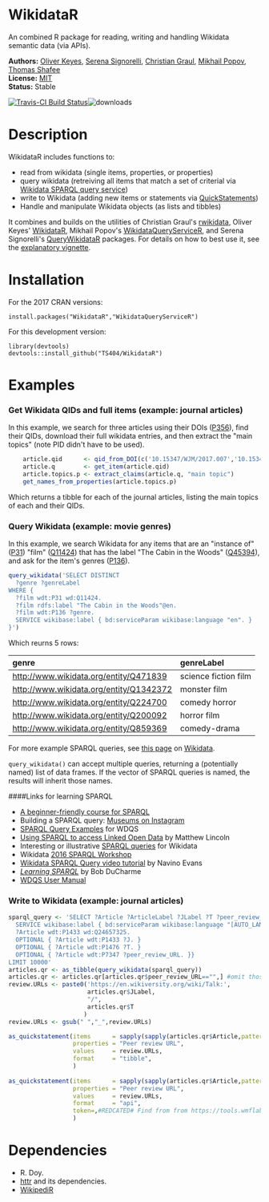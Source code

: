 WikidataR
=========

An combined R package for reading, writing and handling Wikidata semantic data (via APIs).

__Authors:__ [Oliver Keyes](https://github.com/Ironholds), [Serena Signorelli](https://github.com/serenasignorelli), [Christian Graul](https://github.com/chgrl), [Mikhail Popov](https://github.com/bearloga), [Thomas Shafee](https://github.com/TS404)<br/> 
__License:__ [MIT](http://opensource.org/licenses/MIT)<br/>
__Status:__ Stable

[![Travis-CI Build Status](https://travis-ci.org/Ironholds/WikidataR.svg?branch=master)](https://travis-ci.org/Ironholds/WikidataR)![downloads](http://cranlogs.r-pkg.org/badges/grand-total/WikidataR)

Description
======
WikidataR includes functions to:
- read from wikidata (single items, properties, or properties)
- query wikidata (retreiving all items that match a set of criterial via [Wikidata SPARQL query service](https://query.wikidata.org))
- write to Wikidata (adding new items or statements via [QuickStatements](https://tools.wmflabs.org/quickstatements)) 
- Handle and manipulate Wikidata objects (as lists and tibbles)

It combines and builds on the utilities of Christian Graul's
[rwikidata](https://github.com/chgrl/rwikidata), Oliver Keyes' [WikidataR](https://github.com/Ironholds/WikidataR), Mikhail Popov's [WikidataQueryServiceR](https://github.com/bearloga/WikidataQueryServiceR), and Serena Signorelli's [QueryWikidataR](https://github.com/serenasignorelli/QueryWikidataR) packages. For details on how to best use it, see the [explanatory
vignette](https://CRAN.R-project.org/package=WikidataR/vignettes/Introduction.html).

Installation
======

For the 2017 CRAN versions:

    install.packages("WikidataR","WikidataQueryServiceR")
    
For this development version:

    library(devtools)
    devtools::install_github("TS404/WikidataR")

Examples
======
### Get Wikidata QIDs and full items (example: journal articles)
In this example, we search for three articles using their DOIs ([P356](https://www.wikidata.org/wiki/Property:P356)), find their QIDs,  download their full wikidata entries, and then extract the "main topics" (note PID didn't have to be used).

``` r
    article.qid      <- qid_from_DOI(c('10.15347/WJM/2017.007','10.15347/WJM/2019.001','10.15347/WJM/2019.007'))
    article.q        <- get_item(article.qid)
    article.topics.p <- extract_claims(article.q, "main topic")
    get_names_from_properties(article.topics.p)
```
Which returns a tibble for each of the journal articles, listing the main topics of each and their QIDs.

### Query Wikidata (example: movie genres)

In this example, we search Wikidata for any items that are an "instance of" ([P31](https://www.wikidata.org/wiki/Property:P31)) "film" ([Q11424](https://www.wikidata.org/wiki/Q11424)) that has the label "The Cabin in the Woods" ([Q45394](https://www.wikidata.org/wiki/Q45394)), and ask for the item's genres ([P136](https://www.wikidata.org/wiki/Property:P136)).

``` r
query_wikidata('SELECT DISTINCT
  ?genre ?genreLabel
WHERE {
  ?film wdt:P31 wd:Q11424.
  ?film rdfs:label "The Cabin in the Woods"@en.
  ?film wdt:P136 ?genre.
  SERVICE wikibase:label { bd:serviceParam wikibase:language "en". }
}')
```
Which reurns 5 rows:

| genre                                     | genreLabel           |
|:------------------------------------------|:---------------------|
| <http://www.wikidata.org/entity/Q471839>  | science fiction film |
| <http://www.wikidata.org/entity/Q1342372> | monster film         |
| <http://www.wikidata.org/entity/Q224700>  | comedy horror        |
| <http://www.wikidata.org/entity/Q200092>  | horror film          |
| <http://www.wikidata.org/entity/Q859369>  | comedy-drama         |

For more example SPARQL queries, see [this page](https://www.wikidata.org/wiki/Wikidata:SPARQL_query_service/queries/examples) on [Wikidata](https://www.wikidata.org/wiki/Wikidata:Main_Page).

`query_wikidata()` can accept multiple queries, returning a (potentially named) list of data frames. If the vector of SPARQL queries is named, the results will inherit those names.

####Links for learning SPARQL

-   [A beginner-friendly course for SPARQL](https://www.wikidata.org/wiki/Wikidata:A_beginner-friendly_course_for_SPARQL)
-   Building a SPARQL query: [Museums on Instagram](https://www.wikidata.org/wiki/Help:SPARQL/Building_a_query/Museums_on_Instagram)
-   [SPARQL Query Examples](https://www.wikidata.org/wiki/Wikidata:SPARQL_query_service/queries/examples) for WDQS
-   [Using SPARQL to access Linked Open Data](http://programminghistorian.org/lessons/graph-databases-and-SPARQL) by Matthew Lincoln
-   Interesting or illustrative [SPARQL queries](https://www.wikidata.org/wiki/Wikidata:SPARQL_query_service/queries) for Wikidata
-   Wikidata [2016 SPARQL Workshop](https://www.wikidata.org/wiki/Wikidata:SPARQL_query_service/2016_SPARQL_Workshop)
-   [Wikidata SPARQL Query video tutorial](https://www.youtube.com/watch?v=1jHoUkj_mKw) by Navino Evans
-   *[Learning SPARQL](http://www.learningsparql.com/)* by Bob DuCharme
-   [WDQS User Manual](https://www.mediawiki.org/wiki/Wikidata_query_service/User_Manual)

### Write to Wikidata (example: journal articles)


``` r
sparql_query <- 'SELECT ?Article ?ArticleLabel ?JLabel ?T ?peer_review_URL WHERE {
  SERVICE wikibase:label { bd:serviceParam wikibase:language "[AUTO_LANGUAGE],en". }
  ?Article wdt:P1433 wd:Q24657325.
  OPTIONAL { ?Article wdt:P1433 ?J. }
  OPTIONAL { ?Article wdt:P1476 ?T. }
  OPTIONAL { ?Article wdt:P7347 ?peer_review_URL. }}
LIMIT 10000'
articles.qr <- as_tibble(query_wikidata(sparql_query))
articles.qr <- articles.qr[articles.qr$peer_review_URL=="",] #omit those with review URLs listed
review.URLs <- paste0('https://en.wikiversity.org/wiki/Talk:',
                      articles.qr$JLabel,
                      "/",
                      articles.qr$T
                     )
review.URLs <- gsub(" ","_",review.URLs)

as_quickstatement(items      = sapply(sapply(articles.qr$Article,pattern = "/",stringr::str_split),tail,1),
                  properties = "Peer review URL",
                  values     = review.URLs,
                  format     = "tibble",
                  )
                  
as_quickstatement(items      = sapply(sapply(articles.qr$Article,pattern = "/",stringr::str_split),tail,1),
                  properties = "Peer review URL",
                  values     = review.URLs,
                  format     = "api",
                  token=,#REDCATED# Find from from https://tools.wmflabs.org/quickstatements/#/user
                  )
```

Dependencies
======
* R. Doy.
* [httr](https://cran.r-project.org/package=httr) and its dependencies.
* [WikipediR](https://cran.r-project.org/package=WikipediR)
